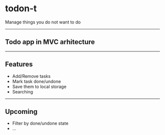 # todon-t

Manage things you do not want to do

---

## Todo app in MVC arhitecture

---

## Features

- Add/Remove tasks
- Mark task done/undone
- Save them to local storage
- Searching

---

## Upcoming


- Filter by done/undone state
- ...
